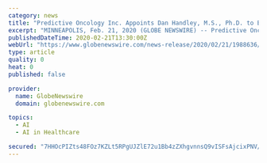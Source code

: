 ```yaml
---
category: news
title: "Predictive Oncology Inc. Appoints Dan Handley, M.S., Ph.D. to Board of Directors"
excerpt: "MINNEAPOLIS, Feb. 21, 2020 (GLOBE NEWSWIRE) -- Predictive Oncology Inc. (NASDAQ: POAI) (“Predictive Oncology” or “the Company”), a data and artificial intelligence (“AI”) driven discovery services company that provides predictive models of tumor drug response to improve clinical outcomes for patients,"
publishedDateTime: 2020-02-21T13:30:00Z
webUrl: "https://www.globenewswire.com/news-release/2020/02/21/1988636/0/en/Predictive-Oncology-Inc-Appoints-Dan-Handley-M-S-Ph-D-to-Board-of-Directors.html"
type: article
quality: 0
heat: 0
published: false

provider:
  name: GlobeNewswire
  domain: globenewswire.com

topics:
  - AI
  - AI in Healthcare

secured: "7HHOcPIZts48FOz7KZLt5RPgUJZlE72u1Bb4zZXhgvnnsQ9vISFsAjcixPNV/tAHrzPzW2sJfOs3nMV6Ly1w5kO6MUXZYhhN/r5T/X+Skk/5ptsnZTQ5oq+DQYnMSBi/CEk+T43UAWFxObjDnNbtAES8NcV1I1BN2cn9GMscAuNV+WfARhbBPX8bcA1kfgQ9ZOzKCyuBZz5Zl9ufaVMvipwZYPPEk3335/BUdTeGmGT6X7oRbZBHTZvnSoKCg7XWsBosduEKcssB5mRj++iMZGxVuPVtuE2Dx8JhmUrhxkXH28umTCEC9lKLYxKOrdLM;WG9khuY39SUFZE5IczOxww=="
---
```


